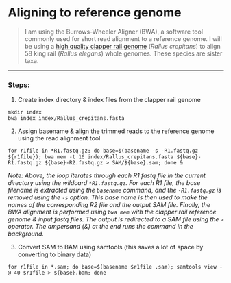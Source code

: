 # Aligning to reference genome
> I am using the Burrows-Wheeler Aligner (BWA), a software tool commonly used for short read alignment to a reference genome. I will be using a [high quality clapper rail genome](https://figshare.com/articles/dataset/A_high_quality_de_novo_genome_assembly_for_Clapper_Rail_Rallus_crepitans_/21983261) (*Rallus crepitans*) to align 58 king rail (*Rallus elegans*) whole genomes. These species are sister taxa.
---
### Steps:
1. Create index directory & index files from the clapper rail genome
```
mkdir index
bwa index index/Rallus_crepitans.fasta
```

2. Assign basename & align the trimmed reads to the reference genome using the read alignment tool
```
for r1file in *R1.fastq.gz; do base=$(basename -s -R1.fastq.gz ${r1file}); bwa mem -t 16 index/Rallus_crepitans.fasta ${base}-R1.fastq.gz ${base}-R2.fastq.gz > SAM/${base}.sam; done &
```
*Note: Above, the loop iterates through each R1 fastq file in the current directory using the wildcard `*R1.fastq.gz`. For each R1 file, the base filename is extracted using the `basename` command, and the `-R1.fastq.gz` is removed using the `-s` option. This base name is then used to make the names of the corresponding R2 file and the output SAM file. Finally, the BWA alignment is performed using `bwa mem` with the clapper rail reference genome & input fastq files. The output is redirected to a SAM file using the `>` operator. The ampersand (&) at the end runs the command in the background.*


3. Convert SAM to BAM using samtools (this saves a lot of space by converting to binary data)
```
for r1file in *.sam; do base=$(basename $r1file .sam); samtools view -@ 40 $r1file > ${base}.bam; done
```
